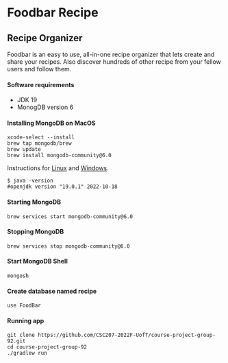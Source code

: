 # Foodbar Recipe

## Recipe Organizer

Foodbar is an easy to use, all-in-one recipe organizer that lets create and share your recipes. Also discover hundreds
of other recipe from your fellow users and follow them.

#### Software requirements

- JDK 19
- MonogDB version 6

#### Installing MongoDB on MacOS

```shell
xcode-select --install
brew tap mongodb/brew
brew update
brew install mongodb-community@6.0
```

Instructions for [Linux](https://www.mongodb.com/docs/manual/administration/install-on-linux/)
and [Windows](https://www.mongodb.com/docs/manual/tutorial/install-mongodb-on-windows/).

``` shell
$ java -version
#openjdk version "19.0.1" 2022-10-18
```

#### Starting MongoDB

```shell
brew services start mongodb-community@6.0
```

#### Stopping MongoDB

```shell
brew services stop mongodb-community@6.0
```

#### Start MongoDB Shell

```shell
mongosh
```

#### Create database named recipe

```shell
use FoodBar
```

#### Running app

```shell
git clone https://github.com/CSC207-2022F-UofT/course-project-group-92.git
cd course-project-group-92
./gradlew run
```
